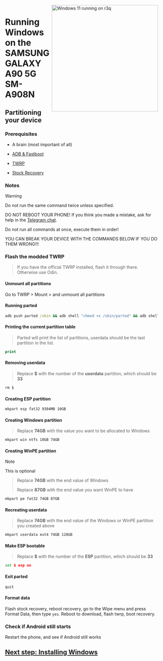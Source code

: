 <img align="right" src="https://github.com/galaxysollector/woa-r3q/blob/main/r3q.png" width="350" alt="Windows 11 running on r3q">

# Running Windows on the SAMSUNG GALAXY A90 5G SM-A908N

## Partitioning your device

### Prerequisites
- A brain (most important of all)

- [ADB & Fastboot](https://developer.android.com/studio/releases/platform-tools)
  
- [TWRP](https://github.com/galaxysollector/woa-r3q/releases/tag/Recovery/twrp.img)

- [Stock Recovery](https://github.com/galaxysollector/woa-r3q/releases/tag/Recovery/stockrecovery.img)


### Notes
> [!WARNING]  
> Do not run the same command twice unless specified.
> 
> DO NOT REBOOT YOUR PHONE! If you think you made a mistake, ask for help in the [Telegram chat](https://t.me/woa_msmnile_issues).
> 
> Do not run all commands at once, execute them in order!
>
> YOU CAN BREAK YOUR DEVICE WITH THE COMMANDS BELOW IF YOU DO THEM WRONG!!!

### Flash the modded TWRP
> If you have the official TWRP installed, flash it through there. Otherwise use Odin.

#### Unmount all partitions
Go to TWRP > Mount > and unmount all partitions

#### Running parted
```cmd
adb push parted /sbin && adb shell "chmod +x /sbin/parted" && adb shell /sbin/parted /dev/block/sda
```

#### Printing the current partition table
> Parted will print the list of partitions, userdata should be the last partition in the list.
```cmd
print
```

#### Removing userdata
> Replace **$** with the number of the **userdata** partition, which should be **33**
```cmd
rm $
```

#### Creating ESP partition
```cmd
mkpart esp fat32 9304MB 10GB
```

#### Creating Windows partition
> Replace **74GB** with the value you want to be allocated to Windows
```cmd
mkpart win ntfs 10GB 74GB
```

#### Creating WinPE partition
> [!Note]
> This is optional

> Replace **74GB** with the end value of Windows
>
> Replace **87GB** with the end value you want WinPE to have
```cmd
mkpart pe fat32 74GB 87GB
```

#### Recreating userdata
> Replace **74GB** with the end value of the Windows or WinPE partition you created above
```cmd
mkpart userdata ext4 74GB 128GB
```

#### Make ESP bootable
> Replace **$** with the number of the **ESP** partition, which should be **33**
```cmd
set $ esp on
```

#### Exit parted
```cmd
quit
```

#### Format data
Flash stock recovery, reboot recovery, go to the Wipe menu and press Format Data,
then type `yes`.
Reboot to download, flash twrp, boot recovery.

### Check if Android still starts
Restart the phone, and see if Android still works

## [Next step: Installing Windows](2-install.md)

















